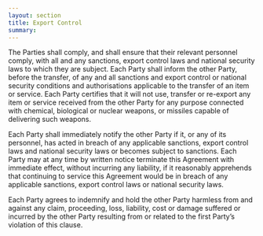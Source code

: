 ```yaml
---
layout: section
title: Export Control
summary: 
---
```


The Parties shall comply, and shall ensure that their relevant personnel comply, with all and any sanctions, export control laws and national security laws to which they are subject. Each Party shall inform the other Party, before the transfer, of any and all sanctions and export control or national security conditions and authorisations applicable to the transfer of an item or service. Each Party certifies that it will not use, transfer or re-export any item or service received from the other Party for any purpose connected with chemical, biological or nuclear weapons, or missiles capable of delivering such weapons. 

Each Party shall immediately notify the other Party if it, or any of its personnel, has acted in breach of any applicable sanctions, export control laws and national security laws or becomes subject to sanctions. Each Party may at any time by written notice terminate this Agreement with immediate effect, without incurring any liability, if it reasonably apprehends that continuing to service this Agreement would be in breach of any applicable sanctions, export control laws or national security laws. 

Each Party agrees to indemnify and hold the other Party harmless from and against any claim, proceeding, loss, liability, cost or damage suffered or incurred by the other Party resulting from or related to the first Party’s violation of this clause.
